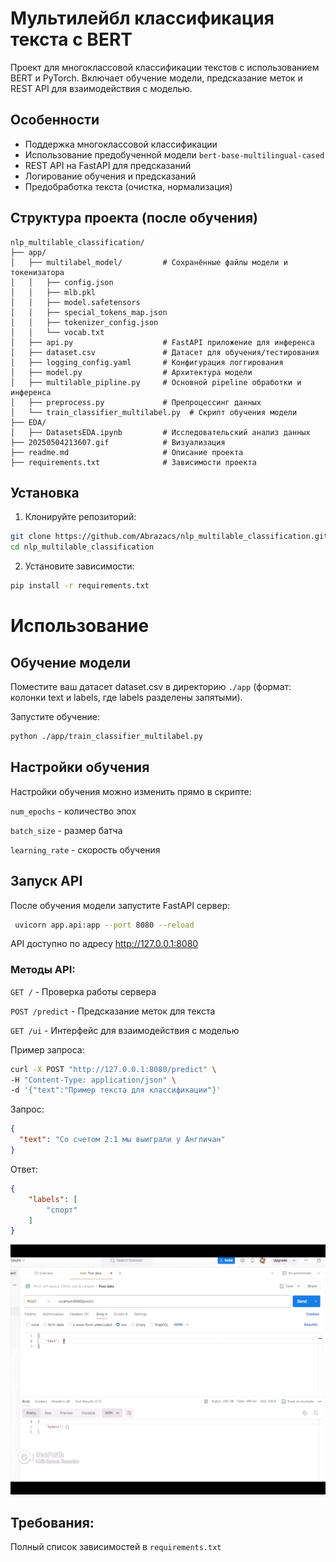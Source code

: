 # Мультилейбл классификация текста с BERT

Проект для многоклассовой классификации текстов с использованием BERT и PyTorch. Включает обучение модели, предсказание меток и REST API для взаимодействия с моделью.

## Особенности
- Поддержка многоклассовой классификации
- Использование предобученной модели `bert-base-multilingual-cased`
- REST API на FastAPI для предсказаний
- Логирование обучения и предсказаний
- Предобработка текста (очистка, нормализация)

## Структура проекта (после обучения)
```
nlp_multilable_classification/
├── app/
│   ├── multilabel_model/         # Сохранённые файлы модели и токенизатора
│   │   ├── config.json
│   │   ├── mlb.pkl               
│   │   ├── model.safetensors   
│   │   ├── special_tokens_map.json
│   │   ├── tokenizer_config.json
│   │   └── vocab.txt
│   ├── api.py                    # FastAPI приложение для инференса
│   ├── dataset.csv               # Датасет для обучения/тестирования
│   ├── logging_config.yaml       # Конфигурация логгирования
│   ├── model.py                  # Архитектура модели
│   ├── multilable_pipline.py     # Основной pipeline обработки и инференса
│   ├── preprocess.py             # Препроцессинг данных
│   └── train_classifier_multilabel.py  # Скрипт обучения модели
├── EDA/
│   ├── DatasetsEDA.ipynb         # Исследовательский анализ данных
├── 20250504213607.gif            # Визуализация 
├── readme.md                     # Описание проекта
├── requirements.txt              # Зависимости проекта
```

## Установка

1. Клонируйте репозиторий:
```bash
git clone https://github.com/Abrazacs/nlp_multilable_classification.git
cd nlp_multilable_classification
```

2. Установите зависимости:
```bash
pip install -r requirements.txt
```

# Использование
## Обучение модели
Поместите ваш датасет dataset.csv в директорию `./app`  (формат: колонки text и labels, где labels разделены запятыми).

Запустите обучение:
```bash
python ./app/train_classifier_multilabel.py
```

## Настройки обучения
Настройки обучения можно изменить прямо в скрипте:

`num_epochs` - количество эпох

`batch_size` - размер батча

`learning_rate` - скорость обучения

## Запуск API
После обучения модели запустите FastAPI сервер:
```bash
 uvicorn app.api:app --port 8080 --reload
```
API доступно по адресу http://127.0.0.1:8080

### Методы API:

`GET /` - Проверка работы сервера

`POST /predict` - Предсказание меток для текста

`GET /ui` - Интерфейс для взаимодействия с моделью

Пример запроса:

```bash
curl -X POST "http://127.0.0.1:8080/predict" \
-H "Content-Type: application/json" \
-d '{"text":"Пример текста для классификации"}'
```

Запрос:
```json
{
  "text": "Со счетом 2:1 мы выиграли у Англичан"
}
```
Ответ:
```json
{
    "labels": [
        "спорт"
    ]
}
```

<img src="20250504213607.gif" width="700" height="400"/>

## Требования:
Полный список зависимостей в `requirements.txt`

